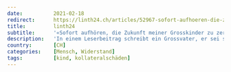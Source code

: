 ```yaml
---
date:          2021-02-18
redirect:      https://linth24.ch/articles/52967-sofort-aufhoeren-die-zukunft-meiner-grosskinder-zu-zerstoeren
title:         linth24
subtitle:      '«Sofort aufhören, die Zukunft meiner Grosskinder zu zerstören»'
description:   'In einem Leserbeitrag schreibt ein Grossvater, er sei selber im Stande sich zu schützen und bittet Alain Berset um Gnade für seine Enkel und um Lockdown-Stop.'
country:       [CH]
categories:    [Mensch, Widerstand]
tags:          [kind, kollateralschäden]
---
```


